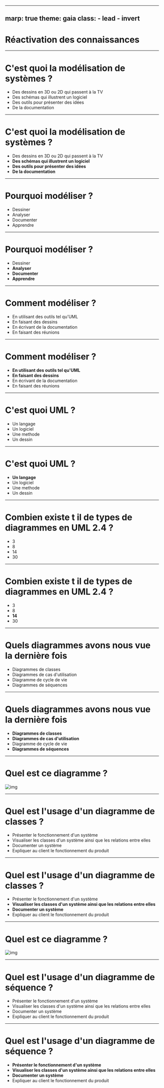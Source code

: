 ---
marp: true
theme: gaia
class:
    - lead
    - invert
 ---
  # Réactivation des connaissances

 ---
# C'est quoi la modélisation de systèmes ?

  * Des dessins en 3D ou 2D qui passent à la TV
  * Des schémas qui illustrent un logiciel
  * Des outils pour présenter des idées
  * De la documentation

  ---

  # C'est quoi la modélisation de systèmes ?

  * Des dessins en 3D ou 2D qui passent à la TV
  * __Des schémas qui illustrent un logiciel__
  * __Des outils pour présenter des idées__
  * __De la documentation__

 ---
  # Pourquoi modéliser ?

  * Dessiner
  * Analyser
  * Documenter
  * Apprendre

 ---
  # Pourquoi modéliser ?

  * Dessiner
  * __Analyser__
  * __Documenter__
  * __Apprendre__

 ---
  # Comment modéliser ?

  * En utilisant des outils tel qu'UML
  * En faisant des dessins
  * En écrivant de la documentation
  * En faisant des réunions

 ---
  # Comment modéliser ?

  * __En utilisant des outils tel qu'UML__
  * __En faisant des dessins__
  * En écrivant de la documentation
  * En faisant des réunions

 ---
  # C'est quoi UML ?

  * Un langage
  * Un logiciel
  * Une methode
  * Un dessin

 ---
  # C'est quoi UML ?

  * __Un langage__
  * Un logiciel
  * Une methode
  * Un dessin

   ---
  # Combien existe t il de types de diagrammes en UML 2.4 ?

  * 3
  * 8
  * 14
  * 30

   ---
  # Combien existe t il de types de diagrammes en UML 2.4 ?

  * 3
  * 8
  * __14__
  * 30

   ---
  # Quels diagrammes avons nous vue la dernière fois

  * Diagrammes de classes
  * Diagrammes de cas d'utilisation
  * Diagramme de cycle de vie
  * Diagrammes de séquences

   ---
  # Quels diagrammes avons nous vue la dernière fois

  * __Diagrammes de classes__
  * __Diagrammes de cas d'utilisation__
  * Diagramme de cycle de vie
  * __Diagrammes de séquences__

   ---
  # Quel est ce diagramme ?

![img](./../../S1/src/assets/uml/usecase.png)

 ---
  # Quel est l'usage d'un diagramme de classes ?

  * Présenter le fonctionnement d'un système
  * Visualiser les classes d'un système ainsi que les relations entre elles
  * Documenter un système
  * Expliquer au client le fonctionnement du produit

 ---
  # Quel est l'usage d'un diagramme de classes ?

  * Présenter le fonctionnement d'un système
  * __Visualiser les classes d'un système ainsi que les relations entre elles__
  * __Documenter un système__
  * Expliquer au client le fonctionnement du produit
   ---
  # Quel est ce diagramme ?

![img](./../../S1/src/assets/uml/sequence.png)

 ---
  # Quel est l'usage d'un diagramme de séquence ?

  * Présenter le fonctionnement d'un système
  * Visualiser les classes d'un système ainsi que les relations entre elles
  * Documenter un système
  * Expliquer au client le fonctionnement du produit

 ---
  # Quel est l'usage d'un diagramme de séquence ?

  * __Présenter le fonctionnement d'un système__
  * __Visualiser les classes d'un système ainsi que les relations entre elles__
  * __Documenter un système__
  * Expliquer au client le fonctionnement du produit